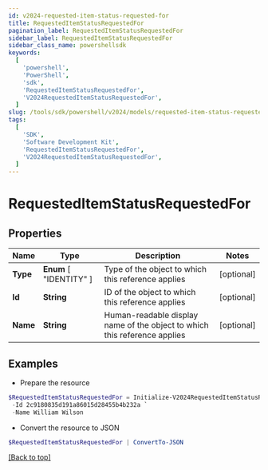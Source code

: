 ```yaml
---
id: v2024-requested-item-status-requested-for
title: RequestedItemStatusRequestedFor
pagination_label: RequestedItemStatusRequestedFor
sidebar_label: RequestedItemStatusRequestedFor
sidebar_class_name: powershellsdk
keywords:
  [
    'powershell',
    'PowerShell',
    'sdk',
    'RequestedItemStatusRequestedFor',
    'V2024RequestedItemStatusRequestedFor',
  ]
slug: /tools/sdk/powershell/v2024/models/requested-item-status-requested-for
tags:
  [
    'SDK',
    'Software Development Kit',
    'RequestedItemStatusRequestedFor',
    'V2024RequestedItemStatusRequestedFor',
  ]
---
```


# RequestedItemStatusRequestedFor

## Properties

| Name | Type | Description | Notes |
| --- | --- | --- | --- |
| **Type** | **Enum** [ "IDENTITY" ] | Type of the object to which this reference applies | [optional] |
| **Id** | **String** | ID of the object to which this reference applies | [optional] |
| **Name** | **String** | Human-readable display name of the object to which this reference applies | [optional] |

## Examples

- Prepare the resource

```powershell
$RequestedItemStatusRequestedFor = Initialize-V2024RequestedItemStatusRequestedFor  -Type IDENTITY `
 -Id 2c9180835d191a86015d28455b4b232a `
 -Name William Wilson
```

- Convert the resource to JSON

```powershell
$RequestedItemStatusRequestedFor | ConvertTo-JSON
```

[[Back to top]](#)
